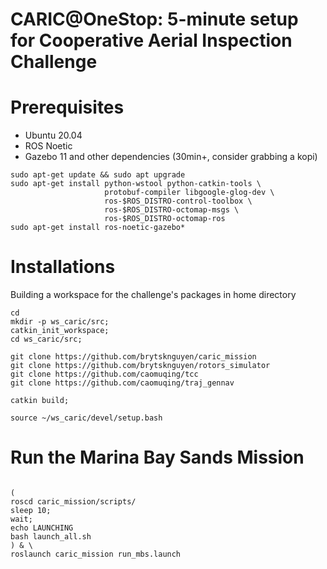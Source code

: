 # CARIC@OneStop: 5-minute setup for Cooperative Aerial Inspection Challenge

# Prerequisites

* Ubuntu 20.04
* ROS Noetic
* Gazebo 11 and other dependencies (30min+, consider grabbing a kopi)

```
sudo apt-get update && sudo apt upgrade
sudo apt-get install python-wstool python-catkin-tools \
                     protobuf-compiler libgoogle-glog-dev \
                     ros-$ROS_DISTRO-control-toolbox \
                     ros-$ROS_DISTRO-octomap-msgs \
                     ros-$ROS_DISTRO-octomap-ros
sudo apt-get install ros-noetic-gazebo*
```

# Installations

Building a workspace for the challenge's packages in home directory

```
cd
mkdir -p ws_caric/src;
catkin_init_workspace;
cd ws_caric/src;

git clone https://github.com/brytsknguyen/caric_mission
git clone https://github.com/brytsknguyen/rotors_simulator
git clone https://github.com/caomuqing/tcc
git clone https://github.com/caomuqing/traj_gennav

catkin build;

source ~/ws_caric/devel/setup.bash

```

# Run the Marina Bay Sands Mission

```

(
roscd caric_mission/scripts/
sleep 10;
wait;
echo LAUNCHING
bash launch_all.sh
) & \
roslaunch caric_mission run_mbs.launch

```
